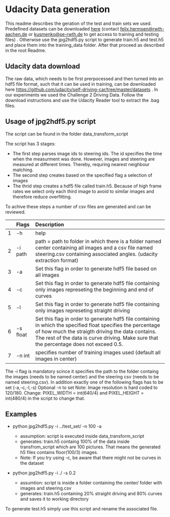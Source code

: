 # Udacity Data generation

This readme describes the geration of the test and train sets we used. 
Predefined datasets can be downloaded [here](https://rwth-aachen.sciebo.de/apps/files/?dir=/LabSS19/end2end_training_testing_data&fileid=1993075326) (contact felix.hermsen@rwth-aachen.de or kusmenko@se-rwth.de to get access to training and testing files) .
Otherwise use the jpg2hdf5.py script to generate train.h5 and test.h5 and place them into the training_data folder. After that proceed as described in the root Readme.

## Udacity data download 

The raw data, which needs to be first prerpocessed and then turned into an hdf5 file format, such that it can be used in training,  can be downloaded here https://github.com/udacity/self-driving-car/tree/master/datasets . In our experiments we used the Challenge 2 Driving Data. 
Follow the download instructions and use the Udacity Reader tool to extract the .bag files.


## Usage of jpg2hdf5.py script 

The script can be found in the folder data_transform_script

The script has 3 stages:
 - The first step parses image ids to steering ids. The id  specifies the time when the measurment was done. However, images and steering are measured at different times. Thereby, requring nearest neighbour matching.
 - The second step creates based on the specified flag a selection of images
 - The thrid step creates a hdf5 file called train.h5.  Because of high frame rates we select only each third image to avoid to similar images and therefore reduce overfitting. 

To achive these steps a number of csv files are generated and can be reviewed. 

|  | Flags | Description 
|:---|:---|:---|
| 1 | -h | help | 
| 2 | -i path | path = path to folder in which there is a folder named center containing all images and a csv file named steering.csv containing associated angles. (udacity extraction format) | 
| 3 | -a | Set this flag in order to generate hdf5 file based on all images | 
| 4 | -c | Set this flag in order to generate hdf5 file containing only images represeting the beginning and end of curves | 
| 5 | -l | Set this flag in order to generate hdf5 file containing only images represeting straight driving | 
| 6 | -s float | Set this flag in order to generate hdf5 file containing  in which the specified float specifies the percentage of how much the straigth driving the data contains. The rest of the data is curve driving. Make sure that the percentage does not exceed 0.5. | 
| 7 | -n int | specifies number of training images used (default all images in center)| 


The -i flag is mandatory scince it specifies the path to the folder containg the images (needs to be named center) and the steering csv (needs to be named steering.csv).
In addition exactly one of the following flags has to be set (-a,-c,-l,-s)
Optional -n to set 
Note: Image resolution is hard coded to 120/180.
Change:  PIXEL_WIDTH  = int(640/4) and PIXEL_HEIGHT = int(480/4) in the script to change that. 

## Examples 
- python jpg2hdf5.py -i ../test_set/ -n 100 -a
    - assumption: script is executed inside data_transform_script
    - generates: train.h5 containg 100% of the data inside transfrom_script which are 100 pictures. That means the generated h5 files contains floor(100/3) images.
    - Note: If you try using -c, be aware that there might not be curves in the dataset 

- python jpg2hdf5.py -i ./ -s 0.2
    - assumtion: script is inside a folder containing  the center/ folder with images and  steering.csv
    - generates: train.h5 containing 20% straight driving and 80% curves and saves it to working directory

To generate test.h5 simply use this script and rename the associated file. 






